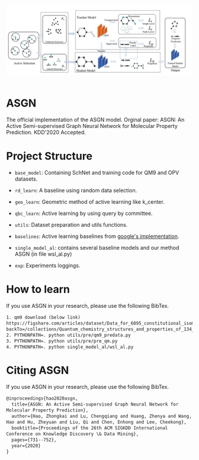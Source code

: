 <p align="center">
  <img src="pic.jpg" width="1000">
  <br />
  <br />
</p> 

# ASGN

The official implementation of the ASGN model.
Orginal paper: ASGN: An Active Semi-supervised Graph Neural Network for Molecular Property Prediction. KDD'2020 Accepted. 

# Project Structure
+ `base_model`: Containing SchNet and training code for QM9 and OPV datasets. 

+ `rd_learn`: A baseline using random data selection.

+ `geo_learn`: Geometric method of active learning like k_center.

+ `qbc_learn`: Active learning by using query by committee.

+ `utils`: Dataset preparation and utils functions.
+ `baselines`: Active learning baselines from [google's implementation](https://github.com/google/active-learning).

+ `single_model_al`: contains several baseline models and our method ASGN (in file wsl_al.py)

+ `exp`: Experiments loggings.


# How to learn
If you use ASGN in your research, please use the following BibTex.
```
1. qm9 download (below link)
https://figshare.com/articles/dataset/Data_for_6095_constitutional_isomers_of_C7H10O2/1057646?backTo=/collections/Quantum_chemistry_structures_and_properties_of_134_kilo_molecules/978904
2. PYTHONPATH=. python utils/pre/qm9_predata.py
3. PYTHONPATH=. python utils/pre/pre_qm.py
4. PYTHONPATH=. python single_model_al/wsl_al.py 
```



# Citing ASGN
If you use ASGN in your research, please use the following BibTex.
```
@inproceedings{hao2020asgn,
  title={ASGN: An Active Semi-supervised Graph Neural Network for Molecular Property Prediction},
  author={Hao, Zhongkai and Lu, Chengqiang and Huang, Zhenya and Wang, Hao and Hu, Zheyuan and Liu, Qi and Chen, Enhong and Lee, Cheekong},
  booktitle={Proceedings of the 26th ACM SIGKDD International Conference on Knowledge Discovery \& Data Mining},
  pages={731--752},
  year={2020}
}
```


